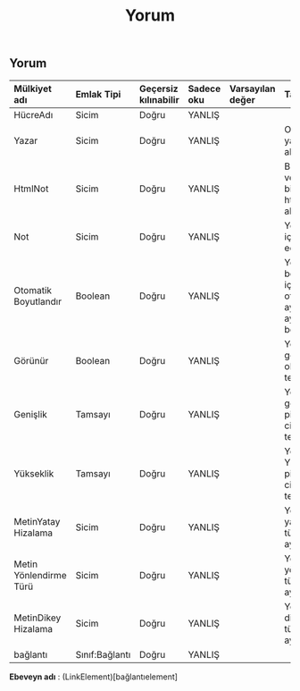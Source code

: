 ﻿---
title: Yorum
second_title: Aspose.Cells Cloud Documen
type: docs
url: /tr/specification/model/comment/
description: "Aspose.Cells Bulut modeli spesifikasyonu : Yorum. Açma, oluşturma, düzenleme, bölme, birleştirme, karşılaştırma ve dönüştürme gibi özelliklerle Excel ve diğer elektronik tablo belgelerini zahmetsizce yönetin"
weight: 50
---
## **Yorum**

 

| Mülkiyet adı| Emlak Tipi| Geçersiz kılınabilir| Sadece oku| Varsayılan değer| Tanım|
|:- |:- |:- |:- |:- |:- |
| HücreAdı| Sicim| Doğru| YANLIŞ|||
| Yazar| Sicim| Doğru| YANLIŞ|| Orijinal yorum yazarının adını alır ve ayarlar|
| HtmlNot| Sicim| Doğru| YANLIŞ|| Bu yorumdaki verileri ve bazı biçimleri içeren html dizesini alır ve ayarlar.|
| Not| Sicim| Doğru| YANLIŞ|| Yorumun içeriğini temsil eder.|
| Otomatik Boyutlandır| Boolean| Doğru| YANLIŞ|| Yorum boyutunun içeriğine göre otomatik olarak ayarlanıp ayarlanmadığını belirtir.|
| Görünür| Boolean| Doğru| YANLIŞ|| Yorumun görünür olup olmadığını temsil eder.|
| Genişlik| Tamsayı| Doğru| YANLIŞ|| Yorumun genişliğini piksel birimi cinsinden temsil eder.|
| Yükseklik| Tamsayı| Doğru| YANLIŞ|| Yorumun Yüksekliğini piksel birimi cinsinden temsil eder.|
| MetinYatay Hizalama| Sicim| Doğru| YANLIŞ||Yorumun metin yatay hizalama türünü alır ve ayarlar.|
| Metin Yönlendirme Türü| Sicim| Doğru| YANLIŞ|| Yorumun metin yönlendirme türünü alır ve ayarlar.|
| MetinDikey Hizalama| Sicim| Doğru| YANLIŞ|| Yorumun metin dikey hizalama türünü alır ve ayarlar.|
| bağlantı| Sınıf:Bağlantı| Doğru| YANLIŞ|||

**Ebeveyn adı** : (LinkElement)[bağlantıelement]